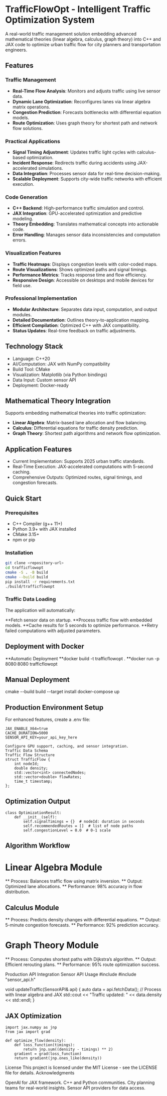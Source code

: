 # TrafficFlowOpt - Intelligent Traffic Optimization System

A real-world traffic management solution embedding advanced mathematical theories (linear algebra, calculus, graph theory) into C++ and JAX code to optimize urban traffic flow for city planners and transportation engineers.

## Features

### Traffic Management
- **Real-Time Flow Analysis**: Monitors and adjusts traffic using live sensor data.
- **Dynamic Lane Optimization**: Reconfigures lanes via linear algebra matrix operations.
- **Congestion Prediction**: Forecasts bottlenecks with differential equation models.
- **Route Optimization**: Uses graph theory for shortest path and network flow solutions.

### Practical Applications
- **Signal Timing Adjustment**: Updates traffic light cycles with calculus-based optimization.
- **Incident Response**: Redirects traffic during accidents using JAX-accelerated simulations.
- **Data Integration**: Processes sensor data for real-time decision-making.
- **Scalable Deployment**: Supports city-wide traffic networks with efficient execution.

### Code Generation
- **C++ Backend**: High-performance traffic simulation and control.
- **JAX Integration**: GPU-accelerated optimization and predictive modeling.
- **Theory Embedding**: Translates mathematical concepts into actionable code.
- **Error Handling**: Manages sensor data inconsistencies and computation errors.

### Visualization Features
- **Traffic Heatmaps**: Displays congestion levels with color-coded maps.
- **Route Visualizations**: Shows optimized paths and signal timings.
- **Performance Metrics**: Tracks response time and flow efficiency.
- **Responsive Design**: Accessible on desktops and mobile devices for field use.

### Professional Implementation
- **Modular Architecture**: Separates data input, computation, and output modules.
- **Detailed Documentation**: Outlines theory-to-application mapping.
- **Efficient Compilation**: Optimized C++ with JAX compatibility.
- **Status Updates**: Real-time feedback on traffic adjustments.

## Technology Stack
- Language: C++20
- AI/Computation: JAX with NumPy compatibility
- Build Tool: CMake
- Visualization: Matplotlib (via Python bindings)
- Data Input: Custom sensor API
- Deployment: Docker-ready

## Mathematical Theory Integration

Supports embedding mathematical theories into traffic optimization:

- **Linear Algebra**: Matrix-based lane allocation and flow balancing.
- **Calculus**: Differential equations for traffic density prediction.
- **Graph Theory**: Shortest path algorithms and network flow optimization.

## Application Features
- Current Implementation: Supports 2025 urban traffic standards.
- Real-Time Execution: JAX-accelerated computations with 5-second caching.
- Comprehensive Outputs: Optimized routes, signal timings, and congestion forecasts.

## Quick Start

### Prerequisites
- C++ Compiler (g++ 11+)
- Python 3.9+ with JAX installed
- CMake 3.15+
- npm or pip

### Installation
```bash
git clone <repository-url>
cd trafficflowopt
cmake -S . -B build
cmake --build build
pip install -r requirements.txt
./build/trafficflowopt
```


### Traffic Data Loading
The application will automatically:

**Fetch sensor data on startup.
**Process traffic flow with embedded models.
**Cache results for 5 seconds to optimize performance.
**Retry failed computations with adjusted parameters.

## Deployment with Docker
**Automatic Deployment
**docker build -t trafficflowopt .
**docker run -p 8080:8080 trafficflowopt

## Manual Deployment
cmake --build build --target install
docker-compose up

## Production Environment Setup
For enhanced features, create a .env file:
```
JAX_ENABLE_X64=true
CACHE_DURATION=5000
SENSOR_API_KEY=your_api_key_here

Configure GPU support, caching, and sensor integration.
Traffic Data Schema
Traffic Flow Structure
struct TrafficFlow {
    int nodeId;
    double density;
    std::vector<int> connectedNodes;
    std::vector<double> flowRates;
    time_t timestamp;
};
```

## Optimization Output
```
class OptimizationResult:
    def __init__(self):
        self.signalTimings = {}  # nodeId: duration in seconds
        self.recommendedRoutes = []  # list of node paths
        self.congestionLevel = 0.0  # 0-1 scale
```

## Algorithm Workflow
# Linear Algebra Module
** Process: Balances traffic flow using matrix inversion.
** Output: Optimized lane allocations.
** Performance: 98% accuracy in flow distribution.

## Calculus Module
** Process: Predicts density changes with differential equations.
** Output: 5-minute congestion forecasts.
** Performance: 92% prediction accuracy.

# Graph Theory Module
** Process: Computes shortest paths with Dijkstra’s algorithm.
** Output: Efficient rerouting plans.
** Performance: 95% route optimization success.

Production API Integration
Sensor API Usage
#include <iostream>
#include "sensor_api.h"

void updateTraffic(SensorAPI& api) {
    auto data = api.fetchData();
    // Process with linear algebra and JAX
    std::cout << "Traffic updated: " << data.density << std::endl;
}

## JAX Optimization
```
import jax.numpy as jnp
from jax import grad

def optimize_flow(density):
    def loss_function(timings):
        return jnp.sum((density - timings) ** 2)
    gradient = grad(loss_function)
    return gradient(jnp.ones_like(density))
```

License
This project is licensed under the MIT License - see the LICENSE file for details.
Acknowledgments

OpenAI for JAX framework.
C++ and Python communities.
City planning teams for real-world insights.
Sensor API providers for data access.
